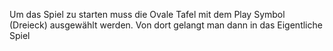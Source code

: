 Um das Spiel zu starten muss die Ovale Tafel mit dem Play Symbol (Dreieck) ausgewählt werden. Von dort gelangt man dann in das Eigentliche Spiel
